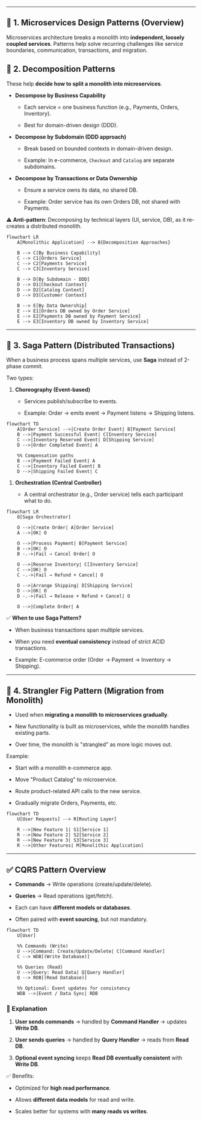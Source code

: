 
---
## 🔹 1. Microservices Design Patterns (Overview)

Microservices architecture breaks a monolith into **independent, loosely coupled services**. Patterns help solve recurring challenges like service boundaries, communication, transactions, and migration.

## 🔹 2. Decomposition Patterns

These help **decide how to split a monolith into microservices**.

- **Decompose by Business Capability**
    
    - Each service = one business function (e.g., Payments, Orders, Inventory).
        
    - Best for domain-driven design (DDD).
        
- **Decompose by Subdomain (DDD approach)**
    
    - Break based on bounded contexts in domain-driven design.
        
    - Example: In e-commerce, `Checkout` and `Catalog` are separate subdomains.
        
- **Decompose by Transactions or Data Ownership**
    
    - Ensure a service owns its data, no shared DB.
        
    - Example: Order service has its own Orders DB, not shared with Payments.
        

⚠️ **Anti-pattern**: Decomposing by technical layers (UI, service, DB), as it re-creates a distributed monolith.

```mermaid
flowchart LR
    A[Monolithic Application] --> B{Decomposition Approaches}

    B --> C[By Business Capability]
    C --> C1[Orders Service]
    C --> C2[Payments Service]
    C --> C3[Inventory Service]

    B --> D[By Subdomain - DDD]
    D --> D1[Checkout Context]
    D --> D2[Catalog Context]
    D --> D3[Customer Context]

    B --> E[By Data Ownership]
    E --> E1[Orders DB owned by Order Service]
    E --> E2[Payments DB owned by Payment Service]
    E --> E3[Inventory DB owned by Inventory Service]
```

---
## 🔹 3. Saga Pattern (Distributed Transactions)

When a business process spans multiple services, use **Saga** instead of 2-phase commit.

Two types:

1. **Choreography (Event-based)**
    
    - Services publish/subscribe to events.
        
    - Example: Order → emits event → Payment listens → Shipping listens.


```mermaid
flowchart TD
    A[Order Service] -->|Create Order Event| B[Payment Service]
    B -->|Payment Successful Event| C[Inventory Service]
    C -->|Inventory Reserved Event| D[Shipping Service]
    D -->|Order Completed Event| A

    %% Compensation paths
    B -->|Payment Failed Event| A
    C -->|Inventory Failed Event| B
    D -->|Shipping Failed Event| C
```


1. **Orchestration (Central Controller)**
    
    - A central orchestrator (e.g., Order service) tells each participant what to do.
        

```mermaid
flowchart LR
    O[Saga Orchestrator]

    O -->|Create Order| A[Order Service]
    A -->|OK| O

    O -->|Process Payment| B[Payment Service]
    B -->|OK| O
    B -.->|Fail → Cancel Order| O

    O -->|Reserve Inventory| C[Inventory Service]
    C -->|OK| O
    C -.->|Fail → Refund + Cancel| O

    O -->|Arrange Shipping| D[Shipping Service]
    D -->|OK| O
    D -.->|Fail → Release + Refund + Cancel| O

    O -->|Complete Order| A
```

✅ **When to use Saga Pattern?**

- When business transactions span multiple services.
    
- When you need **eventual consistency** instead of strict ACID transactions.
    
- Example: E-commerce order (Order → Payment → Inventory → Shipping).

---

## 🔹 4. Strangler Fig Pattern (Migration from Monolith)

- Used when **migrating a monolith to microservices gradually**.
    
- New functionality is built as microservices, while the monolith handles existing parts.
    
- Over time, the monolith is "strangled" as more logic moves out.
    

Example:

- Start with a monolith e-commerce app.
    
- Move "Product Catalog" to microservice.
    
- Route product-related API calls to the new service.
    
- Gradually migrate Orders, Payments, etc.

```mermaid
flowchart TD
    U[User Requests] --> R[Routing Layer]

    R -->|New Feature 1| S1[Service 1]
    R -->|New Feature 2| S2[Service 2]
    R -->|New Feature 3| S3[Service 3]
    R -->|Other Features| M[Monolithic Application]
```


---
## ✅ CQRS Pattern Overview

- **Commands** → Write operations (create/update/delete).
    
- **Queries** → Read operations (get/fetch).
    
- Each can have **different models or databases**.
    
- Often paired with **event sourcing**, but not mandatory.

```mermaid
flowchart TD
    U[User]

    %% Commands (Write)
    U -->|Command: Create/Update/Delete| C[Command Handler]
    C --> WDB[(Write Database)]

    %% Queries (Read)
    U -->|Query: Read Data| Q[Query Handler]
    Q --> RDB[(Read Database)]

    %% Optional: Event updates for consistency
    WDB -->|Event / Data Sync| RDB
```

### 🔹 Explanation

1. **User sends commands** → handled by **Command Handler** → updates **Write DB**.
    
2. **User sends queries** → handled by **Query Handler** → reads from **Read DB**.
    
3. **Optional event syncing** keeps **Read DB eventually consistent** with **Write DB**.
    

✅ Benefits:

- Optimized for **high read performance**.
    
- Allows **different data models** for read and write.
    
- Scales better for systems with **many reads vs writes**.